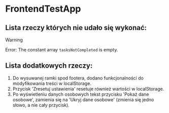 # FrontendTestApp

## Lista rzeczy których nie udało się wykonać:
> [!WARNING]
> Error: The constant array `tasksNotCompleted` is empty.


## Lista dodatkowych rzeczy:
1. Do wysuwanej ramki spod footera, dodano funkcjonalności do modyfikowania treści w localStorage.
2. Przycisk 'Zresetuj ustawienia' resetuje również wartości w localStorage.
3. Po wyświetleniu danych osobowych tekst przycisku 'Pokaż dane osobowe', zamienia się na 'Ukryj dane osobowe' (zmienia się jedno słowo, a nie cały przycisk).
